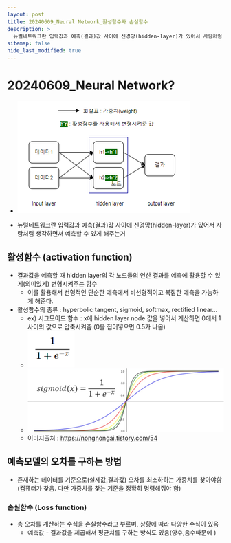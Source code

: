 ```yaml
---
layout: post
title: 20240609_Neural Network_활성함수와 손실함수
description: >
  뉴럴네트워크란 입력값과 예측(결과)값 사이에 신경망(hidden-layer)가 있어서 사람처럼 생각하면서 예측할 수 있게 해주는거
sitemap: false
hide_last_modified: true
---
```


# 20240609_Neural Network?

- ![](/assets\img\python\Clipboard_2024-06-09-19-08-06.png)

- 뉴럴네트워크란 입력값과 예측(결과)값 사이에 신경망(hidden-layer)가 있어서 사람처럼 생각하면서 예측할 수 있게 해주는거

## 활성함수 (activation function)
- 결과값을 예측할 때 hidden layer의 각 노드들의 연산 결과를 예측에 활용할 수 있게(의미있게) 변형시켜주는 함수
    - 이를 활용해서 선형적인 단순한 예측에서 비선형적이고 복잡한 예측을 가능하게 해준다.
- 활성함수의 종류 : hyperbolic tangent, sigmoid, softmax, rectified linear...
    - ex) 시그모이드 함수 : x에 hidden layer node 값을 넣어서 계산하면 0에서 1 사이의 값으로 압축시켜줌 (0을 집어넣으면 0.5가 나옴)
    - ![](/assets\img\python\Clipboard_2024-06-09-19-11-56.png)
    - ![](/assets\img\python\Clipboard_2024-06-09-19-14-19.png)
    - 이미지출처 : https://nongnongai.tistory.com/54

## 예측모델의 오차를 구하는 방법

- 존재하는 데이터를 기준으로(실제값,결과값) 오차를 최소하하는 가중치를 찾아야함(컴퓨터가 찾음. 다만 가중치를 찾는 기준을 정확히 명령해줘야 함)

### 손실함수 (Loss function)

- 총 오차를 계산하는 수식을 손실함수라고 부르며, 상황에 따라 다양한 수식이 있음
    - 예측값 - 결과값을 제곱해서 평균치를 구하는 방식도 있음(양수,음수따문에 )